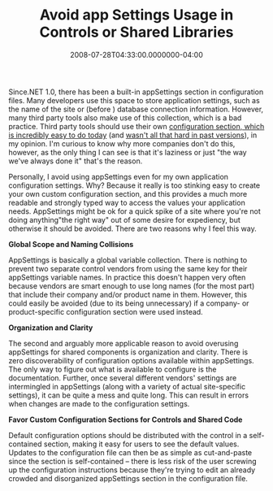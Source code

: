 ﻿---
title: Avoid app Settings Usage in Controls or Shared Libraries
date: "2008-07-28T04:33:00.0000000-04:00"
description: Since.NET 1.0, there has been a built-in appSettings section in
featuredImage: img/avoid-app-settings-usage-in-controls-or-shared-libraries-featured.png
---

Since.NET 1.0, there has been a built-in appSettings section in configuration files. Many developers use this space to store application settings, such as the name of the site or (before <connectionStrings />) database connection information. However, many third party tools also make use of this collection, which is a bad practice. Third party tools should use their own [configuration section, which is incredibly easy to do today](http://haacked.com/archive/2007/03/12/custom-configuration-sections-in-3-easy-steps.aspx) (and [wasn't all that hard in past versions](http://haacked.com/archive/2004/06/25/verylastconfigurationsectionhandler.aspx)), in my opinion. I'm curious to know why more companies don't do this, however, as the only thing I can see is that it's laziness or just "the way we've always done it" that's the reason.

Personally, I avoid using appSettings even for my own application configuration settings. Why? Because it really is too stinking easy to create your own custom configuration section, and this provides a much more readable and strongly typed way to access the values your application needs. AppSettings might be ok for a quick spike of a site where you're not doing anything"the right way" out of some desire for expediency, but otherwise it should be avoided. There are two reasons why I feel this way.

**Global Scope and Naming Collisions**

AppSettings is basically a global variable collection. There is nothing to prevent two separate control vendors from using the same key for their appSettings variable names. In practice this doesn't happen very often because vendors are smart enough to use long names (for the most part) that include their company and/or product name in them. However, this could easily be avoided (due to its being unnecessary) if a company- or product-specific configuration section were used instead.

**Organization and Clarity**

The second and arguably more applicable reason to avoid overusing appSettings for shared components is organization and clarity. There is zero discoverability of configuration options available within appSettings. The only way to figure out what is available to configure is the documentation. Further, once several different vendors' settings are intermingled in appSettings (along with a variety of actual site-specific settings), it can be quite a mess and quite long. This can result in errors when changes are made to the configuration settings.

**Favor Custom Configuration Sections for Controls and Shared Code**

Default configuration options should be distributed with the control in a self-contained section, making it easy for users to see the default values. Updates to the configuration file can then be as simple as cut-and-paste since the section is self-contained – there is less risk of the user screwing up the configuration instructions because they're trying to edit an already crowded and disorganized appSettings section in the configuration file.

